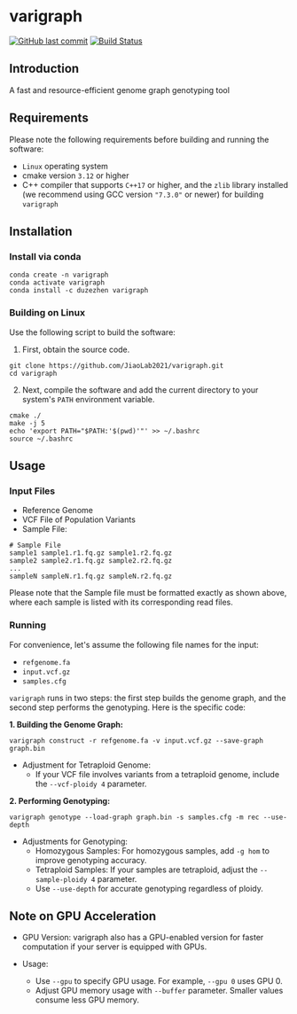# varigraph

[![GitHub last commit](https://img.shields.io/github/last-commit/JiaoLab2021/varigraph.svg?label=Last%20commit&logo=github&style=flat)](https://github.com/JiaoLab2021/varigraph/releases)
[![Build Status](https://github.com/JiaoLab2021/varigraph/actions/workflows/ci.yaml/badge.svg)](https://github.com/JiaoLab2021/varigraph/actions)

## Introduction
A fast and resource-efficient genome graph genotyping tool

## Requirements

Please note the following requirements before building and running the software:

* `Linux` operating system
* cmake version `3.12` or higher
* C++ compiler that supports `C++17` or higher, and the `zlib` library installed (we recommend using GCC version `"7.3.0"` or newer) for building `varigraph`

## Installation

### Install via conda

```shell
conda create -n varigraph
conda activate varigraph
conda install -c duzezhen varigraph
```

### Building on Linux

Use the following script to build the software:

1. First, obtain the source code.

```shell
git clone https://github.com/JiaoLab2021/varigraph.git
cd varigraph
```

2. Next, compile the software and add the current directory to your system's `PATH` environment variable.

```shell
cmake ./
make -j 5
echo 'export PATH="$PATH:'$(pwd)'"' >> ~/.bashrc
source ~/.bashrc
```

## Usage

### Input Files

* Reference Genome
* VCF File of Population Variants
* Sample File:

```shell
# Sample File
sample1 sample1.r1.fq.gz sample1.r2.fq.gz
sample2 sample2.r1.fq.gz sample2.r2.fq.gz
...
sampleN sampleN.r1.fq.gz sampleN.r2.fq.gz
```

Please note that the Sample file must be formatted exactly as shown above, where each sample is listed with its corresponding read files.

### Running

For convenience, let's assume the following file names for the input:

* `refgenome.fa`
* `input.vcf.gz`
* `samples.cfg`

`varigraph` runs in two steps: the first step builds the genome graph, and the second step performs the genotyping. Here is the specific code:

**1. Building the Genome Graph:**

```shell
varigraph construct -r refgenome.fa -v input.vcf.gz --save-graph graph.bin
```

* Adjustment for Tetraploid Genome:
   * If your VCF file involves variants from a tetraploid genome, include the `--vcf-ploidy 4` parameter.

**2. Performing Genotyping:**

```shell
varigraph genotype --load-graph graph.bin -s samples.cfg -m rec --use-depth
```

* Adjustments for Genotyping:
   * Homozygous Samples: For homozygous samples, add `-g hom` to improve genotyping accuracy.
   * Tetraploid Samples: If your samples are tetraploid, adjust the `--sample-ploidy 4` parameter.
   * Use `--use-depth` for accurate genotyping regardless of ploidy.

## Note on GPU Acceleration

* GPU Version: varigraph also has a GPU-enabled version for faster computation if your server is equipped with GPUs.

* Usage:
   * Use `--gpu` to specify GPU usage. For example, `--gpu 0` uses GPU 0.
   * Adjust GPU memory usage with `--buffer` parameter. Smaller values consume less GPU memory.